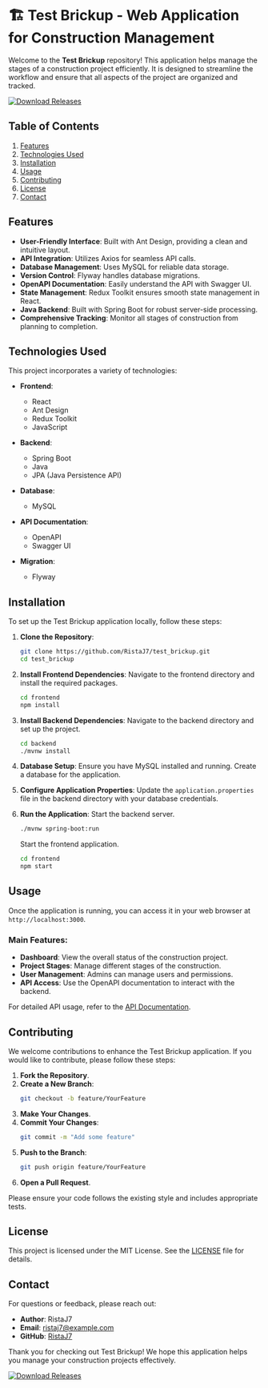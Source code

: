# 🏗️ Test Brickup - Web Application for Construction Management

Welcome to the **Test Brickup** repository! This application helps manage the stages of a construction project efficiently. It is designed to streamline the workflow and ensure that all aspects of the project are organized and tracked.

[![Download Releases](https://img.shields.io/badge/Download%20Releases-blue.svg)](https://github.com/RistaJ7/test_brickup/releases)

## Table of Contents

1. [Features](#features)
2. [Technologies Used](#technologies-used)
3. [Installation](#installation)
4. [Usage](#usage)
5. [Contributing](#contributing)
6. [License](#license)
7. [Contact](#contact)

## Features

- **User-Friendly Interface**: Built with Ant Design, providing a clean and intuitive layout.
- **API Integration**: Utilizes Axios for seamless API calls.
- **Database Management**: Uses MySQL for reliable data storage.
- **Version Control**: Flyway handles database migrations.
- **OpenAPI Documentation**: Easily understand the API with Swagger UI.
- **State Management**: Redux Toolkit ensures smooth state management in React.
- **Java Backend**: Built with Spring Boot for robust server-side processing.
- **Comprehensive Tracking**: Monitor all stages of construction from planning to completion.

## Technologies Used

This project incorporates a variety of technologies:

- **Frontend**: 
  - React
  - Ant Design
  - Redux Toolkit
  - JavaScript

- **Backend**:
  - Spring Boot
  - Java
  - JPA (Java Persistence API)

- **Database**:
  - MySQL

- **API Documentation**:
  - OpenAPI
  - Swagger UI

- **Migration**:
  - Flyway

## Installation

To set up the Test Brickup application locally, follow these steps:

1. **Clone the Repository**:
   ```bash
   git clone https://github.com/RistaJ7/test_brickup.git
   cd test_brickup
   ```

2. **Install Frontend Dependencies**:
   Navigate to the frontend directory and install the required packages.
   ```bash
   cd frontend
   npm install
   ```

3. **Install Backend Dependencies**:
   Navigate to the backend directory and set up the project.
   ```bash
   cd backend
   ./mvnw install
   ```

4. **Database Setup**:
   Ensure you have MySQL installed and running. Create a database for the application.

5. **Configure Application Properties**:
   Update the `application.properties` file in the backend directory with your database credentials.

6. **Run the Application**:
   Start the backend server.
   ```bash
   ./mvnw spring-boot:run
   ```

   Start the frontend application.
   ```bash
   cd frontend
   npm start
   ```

## Usage

Once the application is running, you can access it in your web browser at `http://localhost:3000`. 

### Main Features:

- **Dashboard**: View the overall status of the construction project.
- **Project Stages**: Manage different stages of the construction.
- **User Management**: Admins can manage users and permissions.
- **API Access**: Use the OpenAPI documentation to interact with the backend.

For detailed API usage, refer to the [API Documentation](https://github.com/RistaJ7/test_brickup/releases).

## Contributing

We welcome contributions to enhance the Test Brickup application. If you would like to contribute, please follow these steps:

1. **Fork the Repository**.
2. **Create a New Branch**:
   ```bash
   git checkout -b feature/YourFeature
   ```
3. **Make Your Changes**.
4. **Commit Your Changes**:
   ```bash
   git commit -m "Add some feature"
   ```
5. **Push to the Branch**:
   ```bash
   git push origin feature/YourFeature
   ```
6. **Open a Pull Request**.

Please ensure your code follows the existing style and includes appropriate tests.

## License

This project is licensed under the MIT License. See the [LICENSE](LICENSE) file for details.

## Contact

For questions or feedback, please reach out:

- **Author**: RistaJ7
- **Email**: [ristaj7@example.com](mailto:ristaj7@example.com)
- **GitHub**: [RistaJ7](https://github.com/RistaJ7)

Thank you for checking out Test Brickup! We hope this application helps you manage your construction projects effectively.

[![Download Releases](https://img.shields.io/badge/Download%20Releases-blue.svg)](https://github.com/RistaJ7/test_brickup/releases)